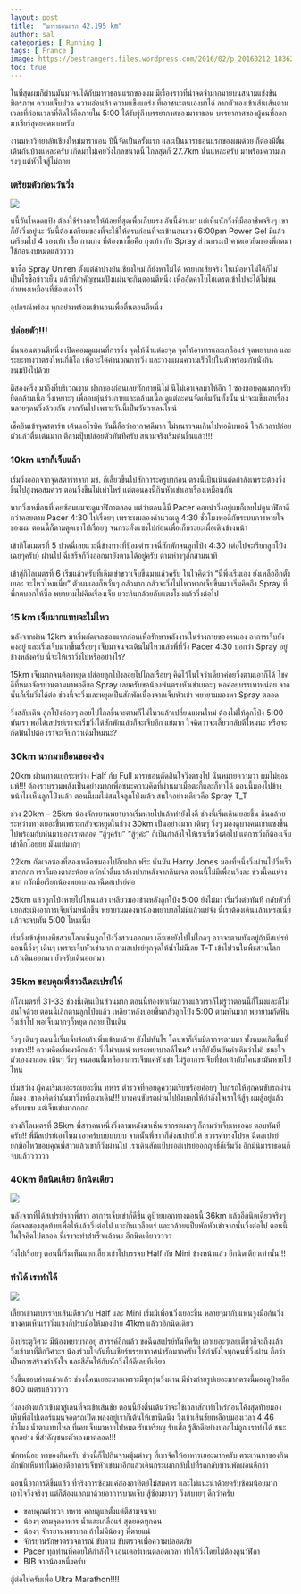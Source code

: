 ```yaml
---
layout: post
title:  "มาราธอนแรก 42.195 km"
author: sal
categories: [ Running ]
tags: [ France ]
image: https://bestrangers.files.wordpress.com/2016/02/p_20160212_183625.jpg
toc: true
---
```


ในที่สุดผมก็ผ่านมันมาจนได้กับมาราธอนแรกของผม มีเรื่องราวที่น่าจดจำมากมายบนสนามแข่งขัน มิตรภาพ ความเจ็บปวด ความอ่อนล้า ความแข็งแกร่ง ที่เอาชนะตนเองมาได้ ลากตัวเองเข้าเส้นเส้นตามเวลาที่ก่อนเวลาที่คิดไว้คือภายใน 5:00 ได้รับรู้ถึงบรรยากาศของมาราธอน บรรยากาศของผู้คนที่ออกมาเชียร์สุดยอดมากครับ

งานมหาวิทยาลัยเชียงใหม่มาราธอน ปีนี้จัดเป็นครั้งแรก และเป็นมาราธอนแรกของผมด้วย ก็ต้องมีตื่นเต้นกันบ้างแหละครับ เกิดมาไม่เคยวิ่งไกลขนาดนี้ ไกลสุดก็ 27.7km นั่นแหละครับ มาพร้อมความเกรงๆ แต่หัวใจสู้ไม่ถอย

### เตรียมตัวก่อนวันวิ่ง

<img src="https://bestrangers.files.wordpress.com/2016/02/p_20160213_182934.jpg?w=736&zoom=2">

นนี้วันโหลดแป้ง ต้องใช้ร่างกายให้น้อยที่สุดเพื่อเก็บแรง อันนี้อ่านมา แต่เห็นนักวิ่งที่มืออาชีพจริงๆ เขาก็ยังวิ่งอยู่นะ วันนี้ต้องเตรียมของที่จะใช้ให้ครบก่อนที่จะเข้านอนช่วง 6:00pm Power Gel มีแล้วเตรียมไป 4 รองเท้า เสื้อ กางเกง ที่ต้องหาซื้อคือ ถุงเท้า กับ Spray ส่วนกระเป๋าคาดเอวยืมของพี่กตมาใช้ก่อนงบหมดแล้วววว

หาซื้อ Spray Uniren ตั้งแต่ลำปางยันเชียงใหม่ ก็ยังหาไม่ได้ หายากเสียจริง ในเมื่อหาไม่ได้ก็ไม่เป็นไรซื้อข้าวเย็น แล้วที่สำคัญขนมปังแผ่นจะกินตอนตีหนึ่ง  เพื่ออัดคาโบไฮเดรตเข้าไปจะได้ไม่ชนกำแพงเหมือนที่ซ้อมเอาไว้

อุปกรณ์พร้อม ทุกอย่างพร้อมเข้านอนเพื่อตื่นตอนตีหนึ่ง

### ปล่อยตัว!!!
ตื่นนอนตอนตีหนึ่ง เปิดคอมดูแผนที่การวิ่ง จุดให้น้ำแต่ละจุด จุดให้อาหารและเกลือแร่ จุดพยาบาล และระยะทางว่าตรงไหนกี่กิโล เพื่อจะได้คำนวณการวิ่ง และวางแผนความเร็วไปในตัวพร้อมกับนั่งกินขนมปังไปด้วย

ตีสองครึ่ง มาถึงที่บริเวณงาน ฝากของก่อนเลยทักทายนีโม่ นีโม่เอาเจลมาให้อีก 1 ซองขอบคุณมากครับ ยืดกล้ามเนื้อ วิ่งเหยาะๆ เพื่ออบอุ่นร่างกายและกล้ามเนื้อ ดูแต่ละคนจัดเต็มกันทั้งนั้น น่าจะแข็งเอาเรื่อง หลายๆคนวิ่งด้วยกัน ลากกันไป เพราะวันนี้เป็นวันวาเลนไทน์

เช็คอินเข้าจุดสตาร์ท เต้นแอโรบิค วันนี้ถือว่าอากาศดีมาก ไม่หนาวจนเกินไปพอดิบพอดี ใกล้เวลาปล่อยตัวแล้วตื่นเต้นมาก ตีสามปุ๊บปล่อยตัวทันทีครับ สนามจริงเริ่มต้นขึ้นแล้ว!!!

### 10km แรกก็เจ็บแล้ว
เริ่มวิ่งออกจากจุดสตาร์ทจาก มช. ก็เลี้ยวขึ้นไปสักการะครูบาก่อน ตรงนี้เป็นเนินตัดกำลังเพราะต้องวิ่งขึ้นไปสูงพอสมควร ตอนวิ่งขึ้นไม่เท่าไหร่ แต่ตอนลงนี้กินหัวเข่าเอาเรื่องเหมือนกัน

หากวิ่งเหมือนที่เคยซ้อมผมจะดูนาฬิกาตลอด แต่ว่าตอนนี้มี Pacer คอยนำวิ่งอยู่ผมก็เลยไม่ดูนาฬิกาดีกว่าคอยตาม Pacer 4:30 ไปเรื่อยๆ เพราะผมลองคำนวณดู 4:30 ชั่วโมงพอดีกับระบบการหายใจของผม ตอนนี้ก็ตามตูดเขาไปเรื่อยๆ จนกระทั่งแซงไปก่อนเพื่อเก็บระยะเผื่อเดินข้างหน้า

เข้ากิโลเมตรที่ 5 ปวดฉี่เลยแวะฉี่ข้างทางที่ป้อมตำรวจฉี่สักพักจนลูกโป่ง 4:30 (ต่อไปจะเรียกลูกโป่งเฉยๆครับ) ผ่านไป ฉี่เสร็จก็วิ่งออกมายังตามได้อยู่ครับ ตามห่างๆสักสามนาที

เข้าสู่กิโลเมตรที่ 6 เริ่มแล้วครับที่เดิมเข่าขวาเจ็บขึ้นมาแล้วครับ ในใจคิดว่า “นี่พึ่งเริ่มเอง ยังเหลืออีกตั้งเยอะ จะไหวไหมเนี่ย” ตัวผมเองก็หวั่นๆ กลัวมาก กลัวจะวิ่งไม่ไหวหากเจ็บขึ้นมา เริ่มคิดถึง Spray ที่พี่กตบอกให้ซื้อ พยายามไม่คิดเรื่องเจ็บ แวะกินกล้วยกับแตงโมงแล้ววิ่งต่อไป

### 15 km เจ็บมากแทบจะไม่ไหว
หลังจากผ่าน 12km มาเริ่มกัดเจลซองแรกก่อนเพื่อรักษาพลังงานในร่างกายของตนเอง อาการเจ็บยังคงอยู่ และเริ่มเจ็บมากขึ้นเรื่อยๆ เจ็บมาจนจะเดินไม่ไหวแล้วพี่ที่วิ่ง Pacer 4:30 บอกว่า Spray อยู่ข้างหลังครับ นี่จะให้เราวิ่งไปหรืออย่างไร?

15km เจ็บมากจนต้องหยุด ปล่อยลูกโป่งลอยไปไกลเรื่อยๆ คิดไว้ในใจว่าเดี๋ยวค่อยวิ่งตามเอาก็ได้ โชคดีที่หมอจักรยานตามมาพอดีขอ Spray เลยครับขอน้องพ่นตรงหัวเข่าเยอะๆ พอค่อยบรรเทาหน่อย จากนั้นก็เริ่มวิ่งได้ต่อ ช่วงนี้จะวิ่งและหยุดเป็นสักพักเนื่องจากเจ็บหัวเข่า พยายามมองหา Spray ตลอด

วิ่งสลับเดิน ลูกโป่งค่อยๆ ลอยไปไกลขึ้นจะตามก็ไม่ไหวแล้วเปลี่ยนแผนใหม่ ต้องไม่ให้ลูกโป่ง 5:00 ทันเรา พอได้เสปรย์เราจะเริ่มวิ่งได้สักพักแล้วก็จะเจ็บอีก แย่มาก ใจคิดว่าจะเลี้ยวกลับดีไหมนะ หรือจะกัดฟันไปต่อ เราจะเจ็บกว่าเดิมไหมนะ?

### 30km นรกมาเยือนของจริง
20km ผ่านทางแยกระหว่าง  Half  กับ Full มาราธอนตัดสินใจวิ่งตรงไป นั่นหมายความว่า ผมไม่ยอมแพ้!!! ต้องรวบรวมพลังเป็นอย่างมากเพื่อชนะความคิดที่ผ่านมาเมื่อตะกี้และก็ทำได้ ตอนนี้มองไปข้างหน้าไม่เห็นลูกโป่งแล้ว ตอนนี้ผมไม่สนใจลูกโป่งแล้ว สนใจอย่างเดียวคือ Spray T_T

ช่วง 20km – 25km น้องจักรยานพยาบาลเริ่มหายไปแล้วทำยังไงดี ช่วงนี้เริ่มเดินเยอะขึ้น กินกล้วยระหว่างทางเยอะขึ้นเพราะกลัวจะหยุดในช่วง 30km เป็นอย่างมาก เดินๆ วิ่งๆ มองดูบางคนเขาแซงขึ้นไปพร้อมกับหันมาบอกเราตลอด “สู้ๆครับ” “สู้ๆค่ะ” ก็เป็นกำลังใจให้เราเริ่มวิ่งต่อไป แต่การวิ่งก็ต้องเจ็บเข่าอีกโอยยย มันแย่มากๆ

22km กัดเจลซองที่สองเหลือบมองไปอีกฝาก ฟร๊ะ นั่นมัน Harry Jones มองที่หนึ่งวิ่งผ่านไปวิ่งเร็วมากกกก เราก็มองตาละห้อย ควักน้ำดื่มมาล้างปากหลังจากกินเจล ตอนนี้ไม่มีเพื่อนวิ่งละ ช่วงนี้คนห่างมาก กวักมือเรียกน้องพยาบาลมาฉีดสเปรย์ต่อ

25km แล้วลูกโป่งหายไปไหนแล้ว เหลียวมองข้างหลังลูกโป่ง 5:00 ยังไม่มา เริ่มวิ่งต่อทันที กลับตัวที่แยกสะเมิงอาการเจ็บเริ่มหนักขึ้น พยายามมองหาน้องพยาบาลไม่มีแล้วแย่จัง นี่เราต้องเดินแล้วเหรอเนี่ย แล้วจะจบทัน 5:00 ไหมเนี่ย

เริ่มวิ่งเข้าสู้ทางพืชสวนโลกเห็นลูกโป่งวิ่งสวนออกมา เอ๊ะเขายังไปไม่ไกลๆ อาจจะตามทันอยู่ถ้ามีสเปรย์ ตอนนี้วิ่งๆ เดินๆ เพราะเจ็บหัวเข่ามาก ถามสเปรย์ทุกจุดให้น้ำไม่มีเลย T-T เข้าไปวนในพืชสวนโลกแล้วเดินออกมา ย้ำครับเดินออกมา

### 35km ขอบคุณพี่สาวฉีดสเปรย์ให้
กิโลเมตรที่ 31-33 ช่วงนี้เดินเป็นส่วนมาก ตอนนี้ท้องฟ้าเริ่มสว่างแล้วเราก็ไม่รู้ว่าตอนนี้กี่โมงและก็ไม่สนใจด้วย ตอนนี้เลิกตามลูกโป่งแล้ว เหลียวหลังบ่อยขึ้นกลัวลูกโป่ง 5:00 ตามทันมาก พยายามกัดฟันวิ่งเข้าไป พอเจ็บมากๆก็หยุด กลายเป็นเดิน

วิ่งๆ เดินๆ ตอนนี้เริ่มเจ็บข้อเท้าเพิ่มเข้ามาด้วย ยังไม่ทันไร โคนขาก็เริ่มมีอาการตามมา ทั้งหมดเกิดขึ้นที่ขาขวา!!! ความคิดเริ่มมาอีกแล้ว วิ่งไม่จบแน่ หารถพยาบาลดีไหม? เราก็ยังยืนยันคำเดิมว่าไม่! ชนะใจตัวเองมาลอด เดินๆ วิ่งๆ จนตอนนี้เหลืออาการเจ็บแค่หัวเข่า ไม่รู้อาการเจ็บที่ข้อเท้ากับโคนขามันหายไปไหน

เริ่มสว่าง ผู้คนเริ่มเยอะรถเยอะขึ้น ทหาร ตำรวจที่คอยดูความเรียบร้อยค่อยๆ โบกรถให้ทุกคนขับรถผ่านก็มอง เขาคงคิดว่ามันมาวิ่งหรือมาเดิน!!! บางคนขับรถผ่านไปยังบอกให้กำลังใจเราให้สู้ๆ ผมสู้อยู่แล้วครับบบบ แต่เจ็บเข่ามากกกก

ช่วงกิโลเมตรที่ 35km พี่สาวคนหนึ่งวิ่งตามหลังมาเห็นเรากระเผกๆ ก็ถามว่าเจ็บเหรอคะ ตอบทันทีครับ!! พี่มีสเปรย์เอาไหม เอาครับบบบบบบ จากนั้นพี่สาวก็ส่งสเปรย์ให้ สวรรค์ทรงโปรด ฉีดสเปรย์ ยกมือไหว้ขอบคุณพี่สาวแล้วเขาก็วิ่งผ่านไป เราเดินสักแป๊บรอสเปรย์ออกฤทธิ์ก็เริ่มวิ่ง อีกมินิมาราธอนก็จบแล้วววววว

### 40km อีกนิดเดียว อีกนิดเดียว

<img src="https://bestrangers.files.wordpress.com/2016/02/12717251_1245182538831810_2491111134793555492_n.jpg">

หลังจากที่ได้สเปรย์จากพี่สาว อาการเจ็บเข่าก็ดีขึ้น ดูป้ายบอกทางตอนนี้ 36km แล้วอีกนิดเดียวจริงๆ กัดเจลซองสุดท้ายเพื่อให้แล้ววิ่งต่อไป แวะกินเกลือแร่ และกล้วยแป็บพักหัวเข่าจากนั้นวิ่งต่อไป ตอนนี้ในใจคิดไปตลอด นี่เราจะทำสำเร็จแล้วนะ อีกนิดเดียววววว

วิ่งไปเรื่อยๆ ตอนนี้เริ่มเห็นแยกเลี้ยวเข้าไปบรรจบ Half กับ Mini ข้างหน้าแล้ว อีกนิดเดียวเท่านั้น!!!

### ทำได้ เราทำได้

<img src="https://bestrangers.files.wordpress.com/2016/02/p_20160214_074935.jpg">

เลี้ยวเข้ามาบรรจบเส้นเดียวกับ Half และ Mini เริ่มมีเพื่อนวิ่งเยอะขึ้น หลายๆมากับแฟนจูงมือกันวิ่ง บางคนเห็นเราวิ่งแซงก็ปรบมือให้มองป้าย 41km แล้ววอีกนิดเดียว

ถึงประตูวิศวะ มีน้องพยาบาลอยู่ สวรรค์อีกแล้ว ขอฉีดสเปรย์ทันทีครับ เอาเยอะๆเลยเดี๋ยวก็จะถึงแล้ว วิ่งเข้ามาที่ตึกวิศวะฯ น้องร่วมใจกันยืนเชียร์บรรยากาศน่ารักมากครับ ให้กำลังใจทุกคนที่วิ่งผ่าน ถือว่าเป็นการสร้างกำลังใจ และสีสันให้กับนักวิ่งได้ดีเลยทีเดียว

วิ่งขึ้นขอบอ่างแก้วแล้ว ช่วงนี้คนเยอะมากเพราะมีทุกรุ่นวิ่งผ่าน มีช่างถ่ายรูปเยอะมากตรงนี้มองดูป้ายอีก 800 เมตรแล้ววววว

วิ่งลงอ่างแก้วเข้ามาสู่เลนที่จะเข้าเส้นชัย ตอนนี้ยังตื่นเต้นว่าจะใช้เวลาสักเท่าไหร่ก่อนโค้งสุดท้ายมองเห็นพี่สไปเดอร์แมนจอดรถเปิดเพลงอยู่เราก็เต้นให้เขานิดนึง วิ่งเข้าเส้นชัยเหลือบมองเวลา 4:46 ชั่วโมง น้ำตาแทบไหล ที่เคยเจ็บมาหายไปหมด รับเหรียญ รับเสื้อ รู้สึกดีอย่างบอกไม่ถูก เราทำได้ ชนะทุกอย่าง ที่สำคัญชนะตัวเองมาตลอด!!!

พักเหนื่อย
หาของกินครับ ช่วงนี้ก็ไปกินจามซุ้มต่างๆ ที่เขาจัดให้อาหารเยอะมากครับ ตระเวนหาของกินสักพักเห็นท่าไม่ค่อยดีอาการเจ็บหัวเข่ามาอีกแล้วเดินกระเผกกลับไปที่รถกลับบ้านพักผ่อนดีกว่า

ตอนนี้อาการดีขึ้นแล้ว ที่จริงการซ้อมแค่สองอาทิตย์ไม่สมควร และไม่แนะนำด้วยครับซ้อมน้อยมาก เอาใจวิ่งจริงๆ แต่ก็ต้องแลกมาด้วยอาการบาดเจ็บ สู้ซ้อมยาวๆ วิ่งสบายๆ ดีกว่าครับ

- ขอบคุณตำรวจ ทหาร คอยดูแลตั้งแต่ตีสามจนจบ
- น้องๆ ตามจุดอาหาร น้ำและเกลือแร่ สุดยอดทุกคน
- น้องๆ จักรยานพยาบาล ถ้าไม่มีน้องๆ พี่ตายแน่
- จักรยานรักษาตรวจการณ์ ขับตาม ขับตรวจเพื่อความปลอดภัย
- Pacer ทุกท่านที่คอยให้กำลังใจ เอนเตอร์เทนตลอดเวลา ทำให้วิ่งโดยไม่ต้องดูนาฬิกา
- BIB จากน้องหนึ่งครับ

สู้ต่อไปครับเพื่อ Ultra Marathon!!!!